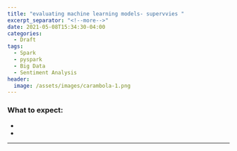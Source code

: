 ```yaml
---
title: "evaluating machine learning models- supervvies "
excerpt_separator: "<!--more-->"
date: 2021-05-08T15:34:30-04:00
categories:
  - Draft
tags:
  - Spark
  - pyspark
  - Big Data
  - Sentiment Analysis
header:
  image: /assets/images/carambola-1.png
---
```


### What to expect:
- 
- 

---

